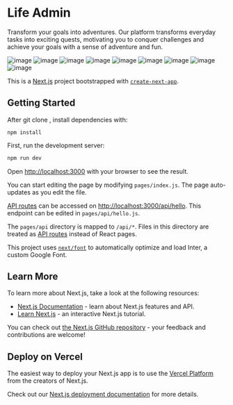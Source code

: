 # Life Admin 
Transform your goals into adventures.
Our platform transforms everyday tasks into exciting quests, motivating you to conquer challenges and achieve your goals with a sense of adventure and fun.


![image](https://github.com/MrBenC88/TheQuestAdmin/assets/10675973/e39121f4-e214-4e99-b0dc-e25b9742e72a)
![image](https://github.com/MrBenC88/TheQuestAdmin/assets/10675973/4b4eb4cf-0bbf-4620-b1ea-5a0192eef896)
![image](https://github.com/MrBenC88/TheQuestAdmin/assets/10675973/271d4f5a-36b3-42a1-9ad1-cdb20af0f9ca)
![image](https://github.com/MrBenC88/TheQuestAdmin/assets/10675973/c3e9f567-a120-4df9-885c-2d55b28f8d26)
![image](https://github.com/MrBenC88/TheQuestAdmin/assets/10675973/2de826f5-aeba-460b-9390-cf63bc6b22e7)
![image](https://github.com/MrBenC88/TheQuestAdmin/assets/10675973/9aad698c-4b7d-4390-b968-74cd963677bf)
![image](https://github.com/MrBenC88/TheQuestAdmin/assets/10675973/bde678d3-19cd-4211-a6a7-6eb6c6a11890)
![image](https://github.com/MrBenC88/TheQuestAdmin/assets/10675973/4b8f1a42-e668-427e-a65f-ebe9ad6c1ca8)
![image](https://github.com/MrBenC88/TheQuestAdmin/assets/10675973/7fe57b9a-f9be-4c52-bf4a-64d6d15ba780)


This is a [Next.js](https://nextjs.org/) project bootstrapped with [`create-next-app`](https://github.com/vercel/next.js/tree/canary/packages/create-next-app).

## Getting Started

After git clone <url>, install dependencies with:

```
npm install
```

First, run the development server:

```bash
npm run dev

```

Open [http://localhost:3000](http://localhost:3000) with your browser to see the result.

You can start editing the page by modifying `pages/index.js`. The page auto-updates as you edit the file.

[API routes](https://nextjs.org/docs/api-routes/introduction) can be accessed on [http://localhost:3000/api/hello](http://localhost:3000/api/hello). This endpoint can be edited in `pages/api/hello.js`.

The `pages/api` directory is mapped to `/api/*`. Files in this directory are treated as [API routes](https://nextjs.org/docs/api-routes/introduction) instead of React pages.

This project uses [`next/font`](https://nextjs.org/docs/basic-features/font-optimization) to automatically optimize and load Inter, a custom Google Font.

## Learn More

To learn more about Next.js, take a look at the following resources:

- [Next.js Documentation](https://nextjs.org/docs) - learn about Next.js features and API.
- [Learn Next.js](https://nextjs.org/learn) - an interactive Next.js tutorial.

You can check out [the Next.js GitHub repository](https://github.com/vercel/next.js/) - your feedback and contributions are welcome!

## Deploy on Vercel

The easiest way to deploy your Next.js app is to use the [Vercel Platform](https://vercel.com/new?utm_medium=default-template&filter=next.js&utm_source=create-next-app&utm_campaign=create-next-app-readme) from the creators of Next.js.

Check out our [Next.js deployment documentation](https://nextjs.org/docs/deployment) for more details.
